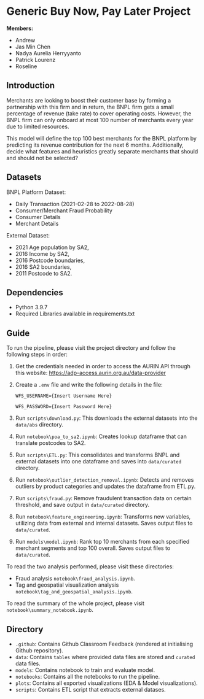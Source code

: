 # Generic Buy Now, Pay Later Project

**Members:** 
- Andrew 
- Jas Min Chen
- Nadya Aurelia Herryyanto
- Patrick Lourenz
- Roseline

## Introduction
Merchants are looking to boost their customer base by forming a partnership with this firm and in return, the BNPL firm gets a small percentage of revenue (take rate) to cover operating costs. However, the BNPL firm can only onboard at most 100 number of merchants every year due to limited resources. 

This model will define the top 100 best merchants for the BNPL platform by predicting its revenue contribution for the next 6 months. Additionally, decide what features and heuristics greatly separate merchants that should and should not be selected?

## Datasets
BNPL Platform Dataset:
- Daily Transaction (2021-02-28 to 2022-08-28)
- Consumer/Merchant Fraud Probability
- Consumer Details
- Merchant Details

External Dataset: 
- 2021 Age population by SA2, 
- 2016 Income by SA2, 
- 2016 Postcode boundaries,
- 2016 SA2 boundaries, 
- 2011 Postcode to SA2.

## Dependencies
- Python 3.9.7
- Required Libraries available in requirements.txt

## Guide
To run the pipeline, please visit the project directory and follow the following steps in order:
1. Get the credentials needed in order to access the AURIN API through this website: https://adp-access.aurin.org.au/data-provider
2. Create a `.env` file and write the following details in the file:

    `WFS_USERNAME={Insert Username Here}`

    `WFS_PASSWORD={Insert Password Here}`
3. Run `scripts\download.py`: This downloads the external datasets into the `data/abs` directory.
4. Run `notebook\poa_to_sa2.ipynb`: Creates lookup dataframe that can translate postcodes to SA2.
5. Run `scripts\ETL.py`: This consolidates and transforms BNPL and external datasets into one dataframe and saves into `data/curated` directory.
6. Run `notebook\outlier_detection_removal.ipynb`: Detects and removes outliers by product categories and updates the dataframe from ETL.py.
7. Run `scripts\fraud.py`: Remove fraudulent transaction data on certain threshold, and save output in `data/curated` directory.
8. Run `notebook\feature_engineering.ipynb`: Transforms new variables, utilizing data from external and internal datasets. Saves output files to `data/curated`.
9. Run `models\model.ipynb`: Rank top 10 merchants from each specified merchant segments and top 100 overall. Saves output files to `data/curated`.

To read the two analysis performed, please visit these directories:
- Fraud analysis `notebook\fraud_analysis.ipynb`.
- Tag and geospatial visualization analysis `notebook\tag_and_geospatial_analysis.ipynb`.

To read the summary of the whole project, please visit `notebook\summary_notebook.ipynb`.

## Directory
- `.github`: Contains Github Classroom Feedback (rendered at initialising Github repository).
- `data`: Contains `tables` where provided data files are stored and `curated` data files.
- `models`: Contains notebook to train and evaluate model.
- `notebooks`: Contains all the notebooks to run the pipeline.
- `plots`: Contains all exported visualizations (EDA & Model visualizations).
- `scripts`: Contains ETL script that extracts external datases.
